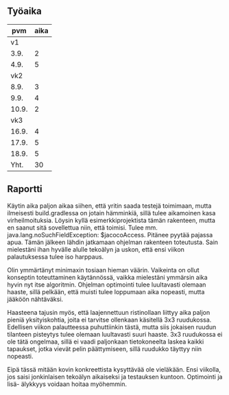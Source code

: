 ## Työaika

pvm   | aika |
------|------|
v1    |      |
3.9.  |  2   |
4.9.  |  5   |
vk2   |      |
8.9.  |  3   |
9.9.  |  4   |
10.9. |  2   |
vk3   |      |
16.9. |  4   |
17.9. |  5   |
18.9. |  5   |
Yht.  |  30  |

## Raportti

Käytin aika paljon aikaa siihen, että yritin saada testejä toimimaan, mutta ilmeisesti build.gradlessa on jotain hämminkiä, sillä tulee aikamoinen kasa virheilmoituksia.
Löysin kyllä esimerkkiprojektista tämän rakenteen, mutta en saanut sitä sovellettua niin, että toimisi. Tulee mm. java.lang.noSuchFieldException: $jacocoAccess.
Pitänee pyytää pajassa apua. 
Tämän jälkeen lähdin jatkamaan ohjelman rakenteen toteutusta. Sain mielestäni ihan hyvälle alulle tekoälyn ja uskon, että ensi viikon palautuksessa tulee iso harppaus.

Olin ymmärtänyt minimaxin tosiaan hieman väärin. Vaikeinta on ollut konseptin toteuttaminen käytännössä, vaikka mielestäni ymmärsin aika hyvin nyt itse algoritmin.
Ohjelman optimointi tulee luultavasti olemaan haaste, sillä pelkään, että muisti tulee loppumaan aika nopeasti, mutta jääköön nähtäväksi.

Haasteena tajusin myös, että laajennettuun ristinollaan liittyy aika paljon pieniä yksityiskohtia, joita ei tarvitse ollenkaan käsitellä 3x3 ruudukossa. Edellisen
viikon palautteessa puhuttiinkin tästä, mutta siis jokaisen ruudun tilanteen pisteytys tulee olemaan luultavasti suuri haaste. 3x3 ruudukossa ei ole tätä ongelmaa, sillä
ei vaadi paljonkaan tietokoneelta laskea kaikki tapaukset, jotka vievät pelin päättymiseen, sillä ruudukko täyttyy niin nopeasti.

Eipä tässä mitään kovin konkreettista kysyttävää ole vieläkään. Ensi viikolla, jos saisi jonkinlaisen tekoälyn aikaiseksi ja testauksen kuntoon. Optimointi ja lisä-
älykkyys voidaan hoitaa myöhemmin.
